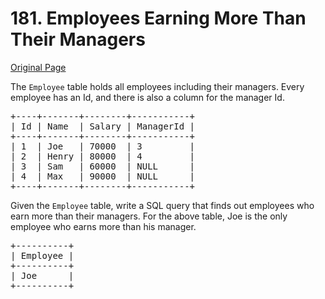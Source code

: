 # 181. Employees Earning More Than Their Managers

[Original Page](https://leetcode.com/problems/employees-earning-more-than-their-managers/)

The `Employee` table holds all employees including their managers. Every employee has an Id, and there is also a column for the manager Id.

<pre>+----+-------+--------+-----------+
| Id | Name  | Salary | ManagerId |
+----+-------+--------+-----------+
| 1  | Joe   | 70000  | 3         |
| 2  | Henry | 80000  | 4         |
| 3  | Sam   | 60000  | NULL      |
| 4  | Max   | 90000  | NULL      |
+----+-------+--------+-----------+
</pre>

Given the `Employee` table, write a SQL query that finds out employees who earn more than their managers. For the above table, Joe is the only employee who earns more than his manager.

<pre>+----------+
| Employee |
+----------+
| Joe      |
+----------+
</pre>
